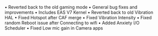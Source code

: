 • Reverted back to the old gaming mode
• General bug fixes and improvements
• Includes EAS V7 Kernel
• Reverted back to old Vibration HAL
• Fixed Hotspot after CAF merge
• Fixed Vibration Intensity
• Fixed random Reboot issue after Connecting to wifi
• Added Anxiety I/O Scheduler
• Fixed Low mic gain in Camera apps
